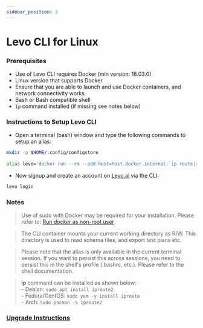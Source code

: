 ```yaml
---
sidebar_position: 3
---
```


# Levo CLI for Linux

### Prerequisites

*   Use of Levo CLI requires Docker (min version: 18.03.0)
*   Linux version that supports Docker
*   Ensure that you are able to launch and use Docker containers, and network connectivity works
*   Bash or Bash compatible shell
*   `ip` command installed (if missing see notes below)

### Instructions to Setup Levo CLI

*   Open a terminal (bash) window and type the following commands to setup an alias:

```bash
mkdir -p $HOME/.config/configstore
 
alias levo='docker run --rm --add-host=host.docker.internal:`ip route|awk '\''/docker0/ { print $9 }'\''` --mount type=bind,source=$HOME/.config/configstore,target=/home/levo/.config/configstore -v $PWD:/home/levo/work:rw -e LOCAL_USER_ID=$(id -u) -e LOCAL_GROUP_ID=$(id -g) -e TERM=xterm-256color -ti levoai/levo:stable'
```

*   Now signup and create an account on [Levo.ai](https://Levo.ai) via the CLI:

```bash
levo login
```

### Notes

> Use of sudo with Docker may be required for your installation. Please refer to: [Run *docker* as non-root user](https://docs.docker.com/engine/install/linux-postinstall/#manage-docker-as-a-non-root-user)

> The CLI container mounts your current working directory as R/W. This directory is used to read schema files, and export test plans etc.

> Please note that the alias is only available in the current terminal session. If you want to persist this across sessions, you need to persist this in the shell's profile (.bashrc, etc.). Please refer to the shell documentation.

> **ip** command can be installed as shown below:  
    - Debian: `sudo apt install iproute2`  
    - Fedora/CentOS: `sudo yum -y install iproute`  
    - Arch: `sudo pacman -S iproute2`

### [Upgrade Instructions][cli-upgrade]

[cli-upgrade]: ./levo-cli-upgrade-instructions.md#linux
